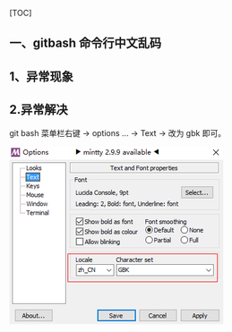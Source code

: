 [TOC]







## 一、gitbash 命令行中文乱码

## 1、异常现象







## 2.异常解决

git bash 菜单栏右键  ->  options ... -> Text -> 改为 gbk 即可。



![1553432669684](images/1553432669684.png)















